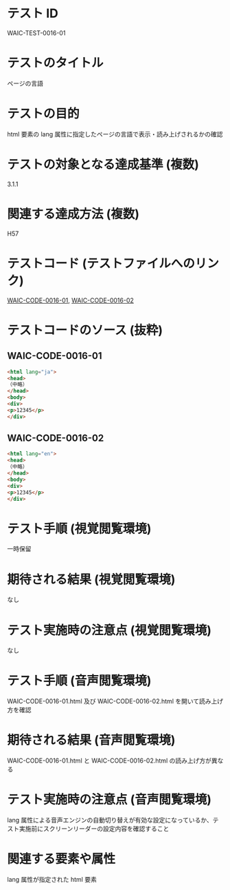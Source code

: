 # テスト ID

WAIC-TEST-0016-01

# テストのタイトル

ページの言語

# テストの目的

html 要素の lang 属性に指定したページの言語で表示・読み上げされるかの確認

# テストの対象となる達成基準 (複数)

3.1.1

# 関連する達成方法 (複数)

H57

# テストコード (テストファイルへのリンク)

[WAIC-CODE-0016-01](https://waic.github.io/as_test/WAIC-CODE/WAIC-CODE-0016-01.html), [WAIC-CODE-0016-02](https://waic.github.io/as_test/WAIC-CODE/WAIC-CODE-0016-02.html)

# テストコードのソース (抜粋)

## WAIC-CODE-0016-01

```html
<html lang="ja">
<head>
（中略）
</head>
<body>
<div>
<p>12345</p>
</div>

```

## WAIC-CODE-0016-02

```html
<html lang="en">
<head>
（中略）
</head>
<body>
<div>
<p>12345</p>
</div>

```

# テスト手順 (視覚閲覧環境)

一時保留

# 期待される結果 (視覚閲覧環境)

なし

# テスト実施時の注意点 (視覚閲覧環境)

なし

# テスト手順 (音声閲覧環境)

WAIC-CODE-0016-01.html 及び WAIC-CODE-0016-02.html を開いて読み上げ方を確認

# 期待される結果 (音声閲覧環境)

WAIC-CODE-0016-01.html と WAIC-CODE-0016-02.html の読み上げ方が異なる

# テスト実施時の注意点 (音声閲覧環境)

lang 属性による音声エンジンの自動切り替えが有効な設定になっているか、テスト実施前にスクリーンリーダーの設定内容を確認すること

# 関連する要素や属性

lang 属性が指定された html 要素
